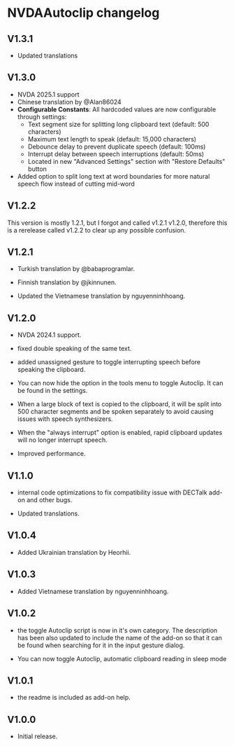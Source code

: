 # NVDAAutoclip changelog

## V1.3.1

- Updated translations

## V1.3.0

- NVDA 2025.1 support
- Chinese translation by @Alan86024
- **Configurable Constants**: All hardcoded values are now configurable through settings:
    - Text segment size for splitting long clipboard text (default: 500 characters)
    - Maximum text length to speak (default: 15,000 characters)
    - Debounce delay to prevent duplicate speech (default: 100ms)
    - Interrupt delay between speech interruptions (default: 50ms)
    - Located in new "Advanced Settings" section with "Restore Defaults" button
- Added option to split long text at word boundaries for more natural speech flow instead of cutting mid-word

## V1.2.2

This version is mostly 1.2.1, but I forgot and called v1.2.1 v1.2.0, therefore this is a rerelease called v1.2.2 to clear up any possible confusion.

## V1.2.1

- Turkish translation by @babaprogramlar.

- Finnish translation by @jkinnunen.

- Updated the Vietnamese translation by nguyenninhhoang.

## V1.2.0

- NVDA 2024.1 support.

- fixed double speaking of the same text.

- added unassigned gesture to toggle interrupting speech before speaking the clipboard.

- You can now hide the option in the tools menu to toggle Autoclip. It can be found in the settings.

- When a large block of text is copied to the clipboard, it will be split into  500 character segments and be spoken separately to avoid causing issues with speech synthesizers.

- When the "always interrupt" option is enabled, rapid clipboard updates will no longer  interrupt speech.

- Improved performance.

## V1.1.0

- internal code optimizations to fix compatibility issue with DECTalk add-on and other bugs.

- Updated translations.

## V1.0.4

- Added Ukrainian translation by Heorhii.

## V1.0.3

- Added Vietnamese translation by nguyenninhhoang.

## V1.0.2

- the toggle Autoclip script is now in it's own category. The description has been also updated to include the name of the add-on so that it can be found when searching for it in the input gesture dialog.

- You can now toggle Autoclip, automatic clipboard reading in sleep mode

## V1.0.1

- the readme is included as add-on help.

## V1.0.0

- Initial release.
